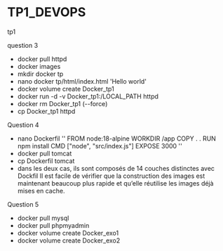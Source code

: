 # TP1_DEVOPS
tp1

question 3

- docker pull httpd
- docker images
- mkdir docker tp 
- nano docker tp/html/index.html
'Hello world'
- docker volume create Docker_tp1
- docker run -d -v Docker_tp1:/LOCAL_PATH httpd
- docker rm Docker_tp1 (--force)
- cp Docker_tp1 httpd

Question 4 
- nano Dockerfil
''
FROM node:18-alpine
WORKDIR /app
COPY .  .
RUN npm install
CMD ["node", "src/index.js"]
EXPOSE 3000
''
- docker pull tomcat
- cp  Dockerfil tomcat
- dans les deux cas, ils sont composés de 14 couches distinctes avec Dockfil Il est facile de vérifier que la construction des images est maintenant beaucoup plus rapide et qu’elle réutilise les images déjà mises en cache.


Question 5 
- docker pull mysql
- docker pull phpmyadmin
- docker volume create Docker_exo1
- docker volume create Docker_exo2
